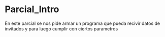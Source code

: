 # Parcial_Intro

En este parcial se nos pide armar un programa que pueda recivir datos de invitados y para luego cumplir con ciertos parametros
